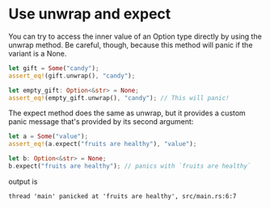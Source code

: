# Use unwrap and expect
You can try to access the inner value of an Option type directly by using the unwrap method. Be careful, though, because this method will panic if the variant is a None.

```rs
let gift = Some("candy");
assert_eq!(gift.unwrap(), "candy");

let empty_gift: Option<&str> = None;
assert_eq!(empty_gift.unwrap(), "candy"); // This will panic!
```

The expect method does the same as unwrap, but it provides a custom panic message that's provided by its second argument:

```rs
let a = Some("value");
assert_eq!(a.expect("fruits are healthy"), "value");

let b: Option<&str> = None;
b.expect("fruits are healthy"); // panics with `fruits are healthy`
```

output is

```console
thread 'main' panicked at 'fruits are healthy', src/main.rs:6:7
```
